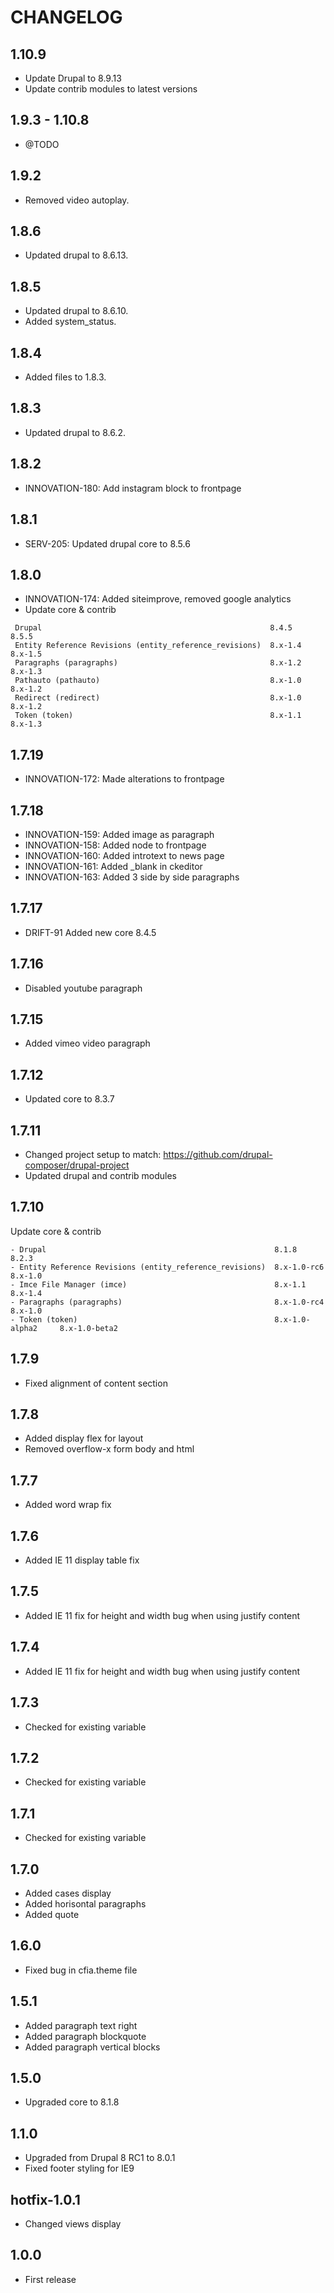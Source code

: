 # CHANGELOG

## 1.10.9
* Update Drupal to 8.9.13
* Update contrib modules to latest versions

## 1.9.3 - 1.10.8
* @TODO

## 1.9.2

* Removed video autoplay.

## 1.8.6

* Updated drupal to 8.6.13.

## 1.8.5

* Updated drupal to 8.6.10.
* Added system_status.

## 1.8.4

* Added files to 1.8.3.

## 1.8.3

* Updated drupal to 8.6.2.

## 1.8.2

- INNOVATION-180: Add instagram block to frontpage

## 1.8.1

- SERV-205: Updated drupal core to 8.5.6

## 1.8.0

- INNOVATION-174: Added siteimprove, removed google analytics
- Update core & contrib

```
 Drupal                                                   8.4.5              8.5.5
 Entity Reference Revisions (entity_reference_revisions)  8.x-1.4            8.x-1.5
 Paragraphs (paragraphs)                                  8.x-1.2            8.x-1.3
 Pathauto (pathauto)                                      8.x-1.0            8.x-1.2
 Redirect (redirect)                                      8.x-1.0            8.x-1.2
 Token (token)                                            8.x-1.1            8.x-1.3
```

## 1.7.19

- INNOVATION-172: Made alterations to frontpage

## 1.7.18

- INNOVATION-159: Added image as paragraph
- INNOVATION-158: Added node to frontpage
- INNOVATION-160: Added introtext to news page
- INNOVATION-161: Added \_blank in ckeditor
- INNOVATION-163: Added 3 side by side paragraphs

## 1.7.17

- DRIFT-91 Added new core 8.4.5

## 1.7.16

- Disabled youtube paragraph

## 1.7.15

- Added vimeo video paragraph

## 1.7.12

- Updated core to 8.3.7

## 1.7.11

- Changed project setup to match: https://github.com/drupal-composer/drupal-project
- Updated drupal and contrib modules

## 1.7.10

Update core & contrib

```
- Drupal                                                   8.1.8              8.2.3
- Entity Reference Revisions (entity_reference_revisions)  8.x-1.0-rc6        8.x-1.0
- Imce File Manager (imce)                                 8.x-1.1            8.x-1.4
- Paragraphs (paragraphs)                                  8.x-1.0-rc4        8.x-1.0
- Token (token)                                            8.x-1.0-alpha2     8.x-1.0-beta2
```

## 1.7.9

- Fixed alignment of content section

## 1.7.8

- Added display flex for layout
- Removed overflow-x form body and html

## 1.7.7

- Added word wrap fix

## 1.7.6

- Added IE 11 display table fix

## 1.7.5

- Added IE 11 fix for height and width bug when using justify content

## 1.7.4

- Added IE 11 fix for height and width bug when using justify content

## 1.7.3

- Checked for existing variable

## 1.7.2

- Checked for existing variable

## 1.7.1

- Checked for existing variable

## 1.7.0

- Added cases display
- Added horisontal paragraphs
- Added quote

## 1.6.0

- Fixed bug in cfia.theme file

## 1.5.1

- Added paragraph text right
- Added paragraph blockquote
- Added paragraph vertical blocks

## 1.5.0

- Upgraded core to 8.1.8

## 1.1.0

- Upgraded from Drupal 8 RC1 to 8.0.1
- Fixed footer styling for IE9

## hotfix-1.0.1

- Changed views display

## 1.0.0

- First release
